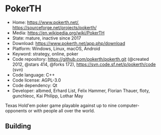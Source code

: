 # PokerTH

- Home: https://www.pokerth.net/, https://sourceforge.net/projects/pokerth/
- Media: https://en.wikipedia.org/wiki/PokerTH
- State: mature, inactive since 2017
- Download: https://www.pokerth.net/app.php/download
- Platform: Windows, Linux, macOS, Android
- Keyword: strategy, online, poker
- Code repository: https://github.com/pokerth/pokerth.git (@created 2012, @stars 414, @forks 172), https://svn.code.sf.net/p/pokerth/code (svn)
- Code language: C++
- Code license: AGPL-3.0
- Code dependency: Qt
- Developer: albmed, Erhard List, Felix Hammer, Florian Thauer, floty, gunchleoc, Kai Philipp, Lothar May

Texas Hold'em poker game playable against up to nine computer-opponents or with people all over the world.

## Building

